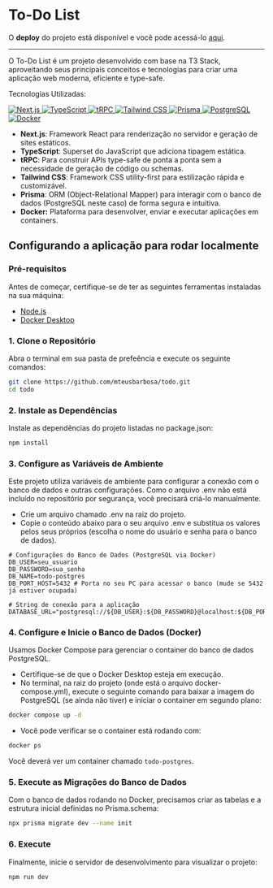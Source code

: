 # To-Do List

O **deploy** do projeto está disponível e você pode acessá-lo [aqui](https://todo-indol-omega-17.vercel).

---
O To-Do List é um projeto desenvolvido com base na T3 Stack, aproveitando seus principais conceitos e tecnologias para criar uma aplicação web moderna, eficiente e type-safe.

Tecnologias Utilizadas:

<p align="left">
  <a href="https://nextjs.org/" target="_blank" rel="noreferrer">
    <img src="https://img.shields.io/badge/Next.js-000000?style=for-the-badge&logo=nextdotjs&logoColor=white" alt="Next.js"/>
  </a>
  <a href="https://www.typescriptlang.org/" target="_blank" rel="noreferrer">
    <img src="https://img.shields.io/badge/TypeScript-3178C6?style=for-the-badge&logo=typescript&logoColor=white" alt="TypeScript"/>
  </a>
  <a href="https://trpc.io/" target="_blank" rel="noreferrer">
    <img src="https://img.shields.io/badge/tRPC-3974A8?style=for-the-badge&logo=trpc&logoColor=white" alt="tRPC"/>
  </a>
  <a href="https://tailwindcss.com/" target="_blank" rel="noreferrer">
    <img src="https://img.shields.io/badge/Tailwind_CSS-06B6D4?style=for-the-badge&logo=tailwindcss&logoColor=white" alt="Tailwind CSS"/>
  </a>
  <a href="https://www.prisma.io/" target="_blank" rel="noreferrer">
    <img src="https://img.shields.io/badge/Prisma-2D3748?style=for-the-badge&logo=prisma&logoColor=white" alt="Prisma"/>
  </a>
  <a href="https://www.postgresql.org" target="_blank" rel="noreferrer">
    <img src="https://img.shields.io/badge/PostgreSQL-4169E1?style=for-the-badge&logo=postgresql&logoColor=white" alt="PostgreSQL"/>
  </a>
  <a href="https://www.docker.com/" target="_blank" rel="noreferrer">
    <img src="https://img.shields.io/badge/Docker-2496ED?style=for-the-badge&logo=docker&logoColor=white" alt="Docker"/>
  </a>
</p>

* **Next.js**: Framework React para renderização no servidor e geração de sites estáticos.
* **TypeScript**: Superset do JavaScript que adiciona tipagem estática.
* **tRPC**: Para construir APIs type-safe de ponta a ponta sem a necessidade de geração de código ou schemas.
* **Tailwind CSS**: Framework CSS utility-first para estilização rápida e customizável.
* **Prisma**: ORM (Object-Relational Mapper) para interagir com o banco de dados (PostgreSQL neste caso) de forma segura e intuitiva.
* **Docker:** Plataforma para desenvolver, enviar e executar aplicações em containers.

## Configurando a aplicação para rodar localmente

### Pré-requisitos

Antes de começar, certifique-se de ter as seguintes ferramentas instaladas na sua máquina:

* [Node.js](https://nodejs.org/)
* [Docker Desktop](https://www.docker.com/products/docker-desktop/)

### 1. Clone o Repositório

Abra o terminal em sua pasta de prefeência e execute os seguinte comandos:

```bash
git clone https://github.com/mteusbarbosa/todo.git
cd todo
```

### 2. Instale as Dependências

Instale as dependências do projeto listadas no package.json:

```bash
npm install
```

### 3. Configure as Variáveis de Ambiente

Este projeto utiliza variáveis de ambiente para configurar a conexão com o banco de dados e outras configurações. Como o arquivo .env não está incluído no repositório por segurança, você precisará criá-lo manualmente.

* Crie um arquivo chamado .env na raiz do projeto.
* Copie o conteúdo abaixo para o seu arquivo .env e substitua os valores pelos seus próprios (escolha o nome do usuário e senha para o banco de dados).

```dotenv
# Configurações do Banco de Dados (PostgreSQL via Docker)
DB_USER=seu_usuario
DB_PASSWORD=sua_senha
DB_NAME=todo-postgres
DB_PORT_HOST=5432 # Porta no seu PC para acessar o banco (mude se 5432 já estiver ocupada)

# String de conexão para a aplicação
DATABASE_URL="postgresql://${DB_USER}:${DB_PASSWORD}@localhost:${DB_PORT_HOST}/${DB_NAME}"
```

### 4. Configure e Inicie o Banco de Dados (Docker)

Usamos Docker Compose para gerenciar o container do banco de dados PostgreSQL.

* Certifique-se de que o Docker Desktop esteja em execução.
* No terminal, na raiz do projeto (onde está o arquivo docker-compose.yml), execute o seguinte comando para baixar a imagem do PostgreSQL (se ainda não tiver) e iniciar o container em segundo plano:

```bash
docker compose up -d
```

* Você pode verificar se o container está rodando com:

```bash
docker ps
```

Você deverá ver um container chamado `todo-postgres`.

### 5. Execute as Migrações do Banco de Dados

Com o banco de dados rodando no Docker, precisamos criar as tabelas e a estrutura inicial definidas no Prisma.schema:

```bash
npx prisma migrate dev --name init
```

### 6. Execute

Finalmente, inicie o servidor de desenvolvimento para visualizar o projeto:

```bash
npm run dev
```

